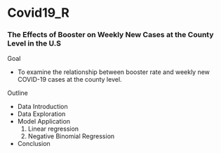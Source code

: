 # Covid19_R

### The Effects of Booster on Weekly New Cases at the County Level in the U.S

Goal 

- To examine the relationship between booster rate and weekly new COVID-19 cases at the county level.

Outline

- Data Introduction
- Data Exploration
- Model Application
  1. Linear regression
  2. Negative Binomial Regression
- Conclusion  


